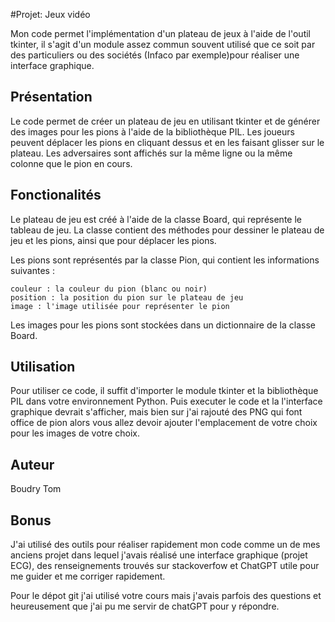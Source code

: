 #Projet: Jeux vidéo

Mon code permet l'implémentation d'un plateau de jeux à l'aide de l'outil tkinter, il s'agit d'un module assez commun souvent utilisé que ce soit par des particuliers ou des sociétés (Infaco par exemple)pour réaliser une interface graphique.
## Présentation

Le code permet de créer un plateau de jeu en utilisant tkinter et de générer des images pour les pions à l'aide de la bibliothèque PIL. Les joueurs peuvent déplacer les pions en cliquant dessus et en les faisant glisser sur le plateau. Les adversaires sont affichés sur la même ligne ou la même colonne que le pion en cours.

## Fonctionalités

Le plateau de jeu est créé à l'aide de la classe Board, qui représente le tableau de jeu. La classe contient des méthodes pour dessiner le plateau de jeu et les pions, ainsi que pour déplacer les pions.

Les pions sont représentés par la classe Pion, qui contient les informations suivantes :

    couleur : la couleur du pion (blanc ou noir)
    position : la position du pion sur le plateau de jeu
    image : l'image utilisée pour représenter le pion

Les images pour les pions sont stockées dans un dictionnaire de la classe Board.

## Utilisation

Pour utiliser ce code, il suffit d'importer le module tkinter et la bibliothèque PIL dans votre environnement Python. Puis executer le code et la l'interface graphique devrait s'afficher, mais bien sur j'ai rajouté des PNG qui font office de pion alors vous allez devoir ajouter l'emplacement de votre choix pour les images de votre choix.

## Auteur

Boudry Tom

## Bonus

J'ai utilisé des outils pour réaliser rapidement mon code comme un de mes anciens projet dans lequel j'avais réalisé une interface graphique (projet ECG), des renseignements trouvés sur stackoverfow et ChatGPT utile pour me guider et me corriger rapidement.

Pour le dépot git j'ai utilisé votre cours  mais j'avais parfois des questions et  heureusement que j'ai pu me servir de chatGPT pour y répondre.


